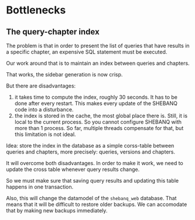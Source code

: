 # Bottlenecks

## The query-chapter index

The problem is that in order to present the list of queries that have results in a specific chapter,
an expensive SQL statement must be executed.

Our work around that is to maintain an index between queries and chapters.

That works, the sidebar generation is now crisp.

But there are disadvantages:

1.  it takes time to compute the index, roughly 30 seconds. It has to be done after every restart.
    This makes every update of the SHEBANQ code into a disturbance.
1.  the index is stored in the cache, the most global place there is.
    Still, it is local to the current process. So you cannot configure SHEBANQ with more than 1 process.
    So far, multiple threads compensate for that, but this limitation is not ideal.

Idea: store the index in the database as a simple corss-table between queries and chapters,
more precisely: queries, versions and chapters.

It will overcome both disadvantages.
In order to make it work, we need to update the cross table whenever query results change.

So we must make sure that saving query results and updating this table happens in one transaction.

Also, this will change the datamodel of the `shebanq_web` database.
That means that it will be difficult to restore older backups.
We can accomodate that by making new backups immediately.
